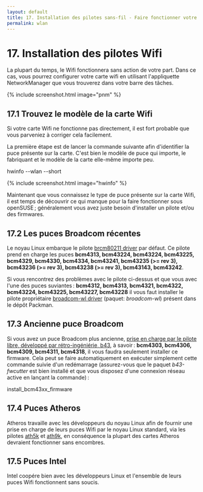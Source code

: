 ```yaml
---
layout: default
title: 17. Installation des pilotes sans-fil - Faire fonctionner votre matériel Wifi Broadcom, Ralink, etc.
permalink: wlan
---
```


# 17. Installation des pilotes Wifi

La plupart du temps, le Wifi fonctionnera sans action de votre part. Dans ce cas, vous pourrez configurer votre carte wifi en utilisant l'appliquette NetworkManager que vous trouverez dans votre barre des tâches.

{% include screenshot.html image="pnm" %}

## 17.1 Trouvez le modèle de la carte Wifi

Si votre carte Wifi ne fonctionne pas directement, il est fort probable que vous parveniez à corriger cela facilement.

La première étape est de lancer la commande suivante afin d'identifier la puce présente sur la carte. C'est bien le modèle de puce qui importe, le fabriquant et le modèle de la carte elle-même importe peu.

<div class="clroot">hwinfo --wlan --short</div><p></p>

{% include screenshot.html image="hwinfo" %}

Maintenant que vous connaissez le type de puce présente sur la carte Wifi, il est temps de découvrir ce qui manque pour la faire fonctionner sous openSUSE ; généralement vous avez juste besoin d'installer un pilote et/ou des firmwares.

## 17.2 Les puces Broadcom récentes

Le noyau Linux embarque le pilote [brcm80211 driver](http://linuxwireless.org/en/users/Drivers/brcm80211) par défaut. Ce pilote prend en charge les puces **bcm4313, bcm43224, bcm43224, bcm43225, bcm4329, bcm4330, bcm4334, bcm43241, bcm43235 (>= rev 3), bcm43236 (>= rev 3), bcm43238 (>= rev 3), bcm43143, bcm43242**.

Si vous rencontrez des problèmes avec le pilote ci-dessus et que vous avec l'une des puces suviantes : **bcm4312, bcm4313, bcm4321, bcm4322, bcm43224, bcm43225, bcm43227, bcm43228** il vous faut installer le pilote propriétaire [broadcom-wl driver](https://www.broadcom.com/support/802.11) (paquet: *broadcom-wl*) présent dans le dépôt Packman.

## 17.3 Ancienne puce Broadcom

Si vous avez un puce Broadcom plus ancienne, [prise en charge par le pilote libre, développé par rétro-ingéniérie, b43](http://linuxwireless.org/en/users/Drivers/b43#Supported_chip_types), à savoir : **bcm4303, bcm4306, bcm4309, bcm4311, bcm4318**, il vous faudra seulement installer ce firmware. Cela peut se faire automatiquement en exécuter simplement cette commande suivie d'un redémarrage (assurez-vous que le paquet *b43-fwcutter* est bien installé et que vous disposez d'une connexion réseau active en lançant la commande) :

<div class="clroot">install_bcm43xx_firmware</div>

## 17.4 Puces Atheros

Atheros travaille avec les développeurs du noyau Linux afin de fournir une prise en charge de leurs puces Wifi par le noyau Linux standard, via les pilotes [ath5k](http://linuxwireless.org/en/users/Drivers/ath5k#supported_chips) et [ath9k](http://linuxwireless.org/en/users/Drivers/ath9k#supported_chipsets), en conséquence la plupart des cartes Atheros devraient fonctionner sans encombres.

## 17.5 Puces Intel

Intel coopére bien avec les développeurs Linux et l'ensemble de leurs puces Wifi fonctionnent sans soucis.
